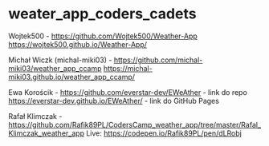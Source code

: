 # weater_app_coders_cadets

Wojtek500 - https://github.com/Wojtek500/Weather-App
            https://wojtek500.github.io/Weather-App/
            
Michał Wiczk (michal-miki03) - https://github.com/michal-miki03/weather_app_ccamp
                               https://michal-miki03.github.io/weather_app_ccamp/
                               
Ewa Korościk - https://github.com/everstar-dev/EWeAther - link do repo
               https://everstar-dev.github.io/EWeAther/ - link do GitHub Pages


Rafał Klimczak - https://github.com/Rafik89PL/CodersCamp_weather_app/tree/master/Rafal_Klimczak_weather_app
                 Live: https://codepen.io/Rafik89PL/pen/dLRobj
